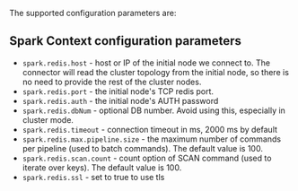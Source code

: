 The supported configuration parameters are:

## Spark Context configuration parameters

* `spark.redis.host` - host or IP of the initial node we connect to. The connector will read the cluster
topology from the initial node, so there is no need to provide the rest of the cluster nodes.
* `spark.redis.port` - the initial node's TCP redis port.
* `spark.redis.auth` - the initial node's AUTH password
* `spark.redis.dbNum` - optional DB number. Avoid using this, especially in cluster mode.
* `spark.redis.timeout` - connection timeout in ms, 2000 ms by default
* `spark.redis.max.pipeline.size` - the maximum number of commands per pipeline (used to batch commands). The default value is 100.
* `spark.redis.scan.count` - count option of SCAN command (used to iterate over keys). The default value is 100.
* `spark.redis.ssl` - set to true to use tls



